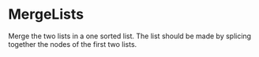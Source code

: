 # MergeLists
Merge the two lists in a one sorted list. The list should be made by splicing together the nodes of the first two lists.
